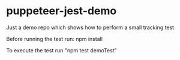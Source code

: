 # puppeteer-jest-demo
Just a demo repo which shows how to perform a small tracking test

Before running the test run: npm install

To execute the test run "npm test demoTest"
